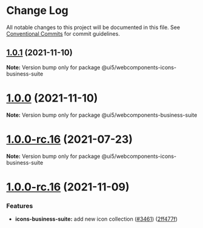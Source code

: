 # Change Log

All notable changes to this project will be documented in this file.
See [Conventional Commits](https://conventionalcommits.org) for commit guidelines.

## [1.0.1](https://github.com/SAP/ui5-webcomponents/compare/v1.0.0...v1.0.1) (2021-11-10)

**Note:** Version bump only for package @ui5/webcomponents-icons-business-suite





# [1.0.0](https://github.com/SAP/ui5-webcomponents/compare/v1.0.0-rc.16...v1.0.0) (2021-11-10)


**Note:** Version bump only for package @ui5/webcomponents-business-suite





# [1.0.0-rc.16](https://github.com/SAP/ui5-webcomponents/compare/v1.0.0-rc.15...v1.0.0-rc.16) (2021-07-23)


**Note:** Version bump only for package @ui5/webcomponents-icons-business-suite

# [1.0.0-rc.16](https://github.com/SAP/ui5-webcomponents/compare/v1.0.0-rc.14...v1.0.0-rc.15) (2021-11-09)


### Features

* **icons-business-suite:** add new icon collection ([#3461](https://github.com/SAP/ui5-webcomponents/issues/3461)) ([2ff477f](https://github.com/SAP/ui5-webcomponents/commit/2ff477f))
